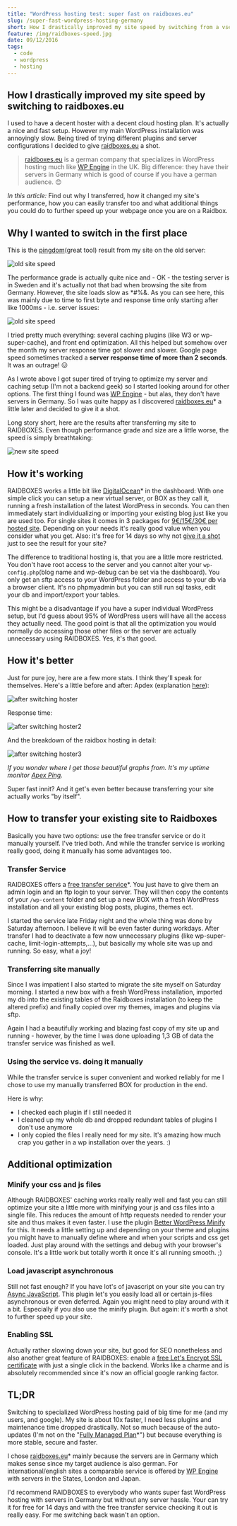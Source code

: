 ```yaml
---
title: "WordPress hosting test: super fast on raidboxes.eu"
slug: /super-fast-wordpress-hosting-germany
short: How I drastically improved my site speed by switching from a vserver to WordPress optimized hosting on raidboxes.eu
feature: /img/raidboxes-speed.jpg
date: 09/12/2016
tags:
  - code
  - wordpress
  - hosting
---
```


## How I drastically improved my site speed by switching to raidboxes.eu

I used to have a decent hoster with a decent cloud hosting plan. It's actually a nice and fast setup. However my main WordPress installation was annoyingly slow. Being tired of trying different plugins and server configurations I decided to give [raidboxes.eu](https://raidboxes.de?aid=3045) a shot.

> [raidboxes.eu](https://raidboxes.de?aid=3045) is a german company that specializes in WordPress hosting much like [WP Engine](http://www.shareasale.com/r.cfm?b=394686&u=1366161&m=41388&urllink=&afftrack=) in the UK. Big difference: they have their servers in Germany which is good of course if you have a german audience. 😊 

*In this article:* Find out why I transferred, how it changed my site's performance, how you can easily transfer too and what additional things you could do to further speed up your webpage once you are on a Raidbox.

## Why I wanted to switch in the first place

This is the [pingdom](https://tools.pingdom.com/)(great tool) result from my site on the old server:

![old site speed](/img/Bildschirmfoto-2016-09-10-um-16-46-35.png)

The performance grade is actually quite nice and - OK - the testing server is in Sweden and it's actually not that bad when browsing the site from Germany. However, the site loads slow as *#%&. As you can see here, this was mainly due to time to first byte and response time only starting after like 1000ms - i.e. server issues:

![old site speed](/img/hosting_timefirstbyte.jpg)

I tried pretty much everything: several caching plugins (like W3 or wp-super-cache), and front end optimization. All this helped but somehow over the month my server response time got slower and slower. Google page speed sometimes tracked a **server response time of more than 2 seconds**. It was an outrage! 😖

As I wrote above I got super tired of trying to optimize my server and caching setup (I'm not a backend geek) so I started looking around for other options. The first thing I found was [WP Engine](http://www.shareasale.com/r.cfm?b=394686&u=1366161&m=41388&urllink=&afftrack=) - but alas, they don't have servers in Germany. So I was quite happy as I discovered [raidboxes.eu](https://raidboxes.de?aid=3045)* a little later and decided to give it a shot.

Long story short, here are the results after transferring my site to RAIDBOXES. Even though performance grade and size are a little worse, the speed is simply breathtaking:

![new site speed](/img/Bildschirmfoto-2016-09-10-um-16-46-05.png)

## How it's working

RAIDBOXES works a little bit like [DigitalOcean](https://m.do.co/c/f5a70d4a6dbb)* in the dashboard: With one simple click you can setup a new virtual server, or BOX as they call it, running a fresh installation of the latest WordPress in seconds. You can then immediately start individualizing or importing your existing blog just like you are used too. For single sites it comes in 3 packages for [9€/15€/30€ per hosted site](https://raidboxes.eu/pricing/?aid=3045). Depending on your needs it's really good value when you consider what you get. Also: it's free for 14 days so why not [give it a shot](https://raidboxes.de?aid=3045) just to see the result for your site?

The difference to traditional hosting is, that you are a little more restricted. You don't have root access to the server and you cannot alter your `wp-config.php`(blog name and wp-debug can be set via the dashboard). You only get an sftp access to your WordPress folder and access to your db via a browser client. It's no phpmyadmin but you can still run sql tasks, edit your db and import/export your tables.

This might be a disadvantage if you have a super individual WordPress setup, but I'd guess about 95% of WordPress users will have all the access they actually need. The good point is that all the optimization you would normally do accessing those other files or the server are actually unnecessary using RAIDBOXES. Yes, it's that good.

## How it's better

Just for pure joy, here are a few more stats. I think they'll speak for themselves. Here's a little before and after:
Apdex (explanation [here](https://en.wikipedia.org/wiki/Apdex)):

![after switching hoster](/img/Bildschirmfoto-2016-09-11-um-10-26-30.png)

Response time:

![after switching hoster2](/img/Bildschirmfoto-2016-09-11-um-10-26-40.png)

And the breakdown of the raidbox hosting in detail:

![after switching hoster3](/img/Bildschirmfoto-2016-09-11-um-10-26-05.png)

*If you wonder where I get those beautiful graphs from. It's my uptime monitor [Apex Ping](https://apex.sh/ping/).*

Super fast innit? And it get's even better because transferring your site actually works "by itself".

## How to transfer your existing site to Raidboxes

Basically you have two options: use the free transfer service or do it manually yourself. I've tried both. And while the transfer service is working really good, doing it manually has some advantages too.

### Transfer Service

RAIDBOXES offers a [free transfer service](https://raidboxes.eu/free-wordpress-migration/?aid=3045)*. You just have to give them an admin login and an ftp login to your server. They will then copy the contents of your `/wp-content` folder and set up a new BOX with a fresh WordPress installation and all your existing blog posts, plugins, themes ect.

I started the service late Friday night and the whole thing was done by Saturday afternoon. I believe it will be even faster during workdays.
After transfer I had to deactivate a few now unnecessary plugins (like wp-super-cache, limit-login-attempts,...), but basically my whole site was up and running. So easy, what a joy!

### Transferring site manually

Since I was impatient I also started to migrate the site myself on Saturday morning. I started a new box with a fresh WordPress installation, imported my db into the existing tables of the Raidboxes installation (to keep the altered prefix) and finally copied over my themes, images and plugins via sftp. 

Again I had a beautifully working and blazing fast copy of my site up and running - however, by the time I was done uploading 1,3 GB of data the transfer service was finished as well. 

### Using the service vs. doing it manually

While the transfer service is super convenient and worked reliably for me I chose to use my manually transferred BOX for production in the end.  

Here is why:

* I checked each plugin if I still needed it
* I cleaned up my whole db and dropped redundant tables of plugins I don't use anymore
* I only copied the files I really need for my site. It's amazing how much crap you gather in a wp installation over the years. :)

## Additional optimization

### Minify your css and js files

Although RAIDBOXES' caching works really really well and fast you can still optimize your site a little more with minifying your js and css files into a single file. This reduces the amount of http requests needed to render your site and thus makes it even faster. I use the plugin [Better WordPress Minify](https://de.wordpress.org/plugins/bwp-minify/) for this. It needs a little setting up and depending on your theme and plugins you might have to manually define where and when your scripts and css get loaded. Just play around with the settings and debug with your browser's console. It's a little work but totally worth it once it's all running smooth. ;)

### Load javascript asynchronous

Still not fast enough? If you have lot's of javascript on your site you can try [Async JavaScript](https://de.wordpress.org/plugins/async-javascript/). This plugin let's you easily load all or certain js-files asynchronous or even deferred. Again you might need to play around with it a bit. Especially if you also use the minify plugin. But again: it's worth a shot to further speed up your site.

### Enabling SSL

Actually rather slowing down your site, but good for SEO nonetheless and also another great feature of RAIDBOXES: enable a  [free Let's Encrypt SSL certificate](https://raidboxes.eu/letsencrypt-free-ssl-certificates/?aid=3045) with just a single click in the backend. Works like a charme and is absolutely recommended since it's now an official google ranking factor.

## TL;DR

Switching to specialized WordPress hosting paid of big time for me (and my users, and google). My site is about 10x faster, I need less plugins and maintenance time dropped drastically. Not so much because of the auto-updates (I'm not on the "[Fully Managed Plan](https://raidboxes.de/tarife/?aid=3045)*") but because everything is more stable, secure and faster.

I chose [raidboxes.eu](https://raidboxes.de?aid=3045)* mainly because the servers are in Germany which makes sense since my target audience is also german. For international/english sites a comparable service is offered by [WP Engine](http://www.shareasale.com/r.cfm?b=394686&u=1366161&m=41388&urllink=&afftrack=) with servers in the States, London and Japan.

I'd recommend RAIDBOXES to everybody who wants super fast WordPress hosting with servers in Germany but without any server hassle. Your can try it for free for 14 days and with the free transfer service checking it out is really easy. For me switching back wasn't an option.
